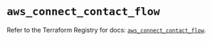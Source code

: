 # `aws_connect_contact_flow`

Refer to the Terraform Registry for docs: [`aws_connect_contact_flow`](https://registry.terraform.io/providers/hashicorp/aws/5.82.2/docs/resources/connect_contact_flow).
